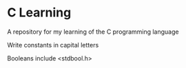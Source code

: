 # C Learning
A repository for my learning of the C programming language


Write constants in capital letters

Booleans include <stdbool.h>
